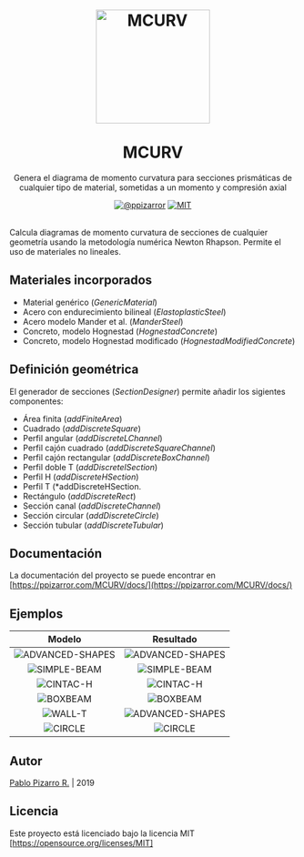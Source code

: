 <h1 align="center">
  <a href="https://github.ppizarror.com/MCURV/" title="MCURV">
    <img alt="MCURV" src="https://res.ppizarror.com/other/matlab.png" width="200px" height="200px" />
  </a>
  <br /><br />
  MCURV</h1>
<p align="center">Genera el diagrama de momento curvatura para secciones prismáticas de cualquier tipo de material, sometidas a un momento y compresión axial</p>
<div align="center"><a href="https://ppizarror.com"><img alt="@ppizarror" src="https://res.ppizarror.com/badges/autor.svg" /></a>
<a href="https://opensource.org/licenses/MIT"><img alt="MIT" src="https://res.ppizarror.com/badges/licenciamit.svg" /></a>
</div><br />

Calcula diagramas de momento curvatura de secciones de cualquier geometría usando la metodología numérica Newton Rhapson. Permite el uso de materiales no lineales.

## Materiales incorporados

- Material genérico (*GenericMaterial*)
- Acero con endurecimiento bilineal (*ElastoplasticSteel*)
- Acero modelo Mander et al. (*ManderSteel*)
- Concreto, modelo Hognestad (*HognestadConcrete*)
- Concreto, modelo Hognestad modificado (*HognestadModifiedConcrete*)

## Definición geométrica

El generador de secciones (*SectionDesigner*) permite añadir los sigientes componentes:

- Área finita (*addFiniteArea*)
- Cuadrado (*addDiscreteSquare*)
- Perfil angular (*addDiscreteLChannel*)
- Perfil cajón cuadrado (*addDiscreteSquareChannel*)
- Perfil cajón rectangular (*addDiscreteBoxChannel*)
- Perfil doble T (*addDiscreteISection*)
- Perfil H (*addDiscreteHSection*)
- Perfil T (*addDiscreteHSection.
- Rectángulo (*addDiscreteRect*)
- Sección canal (*addDiscreteChannel*)
- Sección circular (*addDiscreteCircle*)
- Sección tubular (*addDiscreteTubular*)

## Documentación

La documentación del proyecto se puede encontrar en [https://ppizarror.com/MCURV/docs/](https://ppizarror.com/MCURV/docs/)

## Ejemplos

| Modelo | Resultado |
|:---:|:---:|
| ![ADVANCED-SHAPES](https://res.ppizarror.com/images/mcurv/advshapes-1.png)  | ![ADVANCED-SHAPES](https://res.ppizarror.com/images/mcurv/advshapes-2.png) |
| ![SIMPLE-BEAM](https://res.ppizarror.com/images/mcurv/simplebeam-1.png)  | ![SIMPLE-BEAM](https://res.ppizarror.com/images/mcurv/simplebeam-2.png) |
| ![CINTAC-H](https://res.ppizarror.com/images/mcurv/cintac-model1.png)  | ![CINTAC-H](https://res.ppizarror.com/images/mcurv/cintac-model2.png) |
| ![BOXBEAM](https://res.ppizarror.com/images/mcurv/boxbeam-1.png)  | ![BOXBEAM](https://res.ppizarror.com/images/mcurv/boxbeam-2.png) |
| ![WALL-T](https://res.ppizarror.com/images/mcurv/wallt-1.png)  | ![ADVANCED-SHAPES](https://res.ppizarror.com/images/mcurv/wallt-2.png) |
| ![CIRCLE](https://res.ppizarror.com/images/mcurv/circle-1.png)  | ![CIRCLE](https://res.ppizarror.com/images/mcurv/circle-2.png) |

## Autor

[Pablo Pizarro R.](https://ppizarror.com) | 2019

## Licencia

Este proyecto está licenciado bajo la licencia MIT [https://opensource.org/licenses/MIT]
